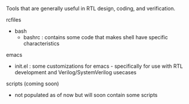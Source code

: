 Tools that are generally useful in RTL design, coding, and verification.

rcfiles
 - bash
    - bashrc : contains some code that makes shell have specific characteristics

emacs
 - init.el : some customizations for emacs - specifically for use with RTL development and Verilog/SystemVerilog usecases

scripts (coming soon)
 - not populated as of now but will soon contain some scripts

